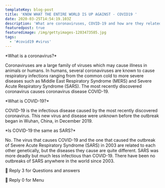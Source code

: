 ```yaml
---
templateKey: blog-post
title: 'KNOW WHAT THE ENTIRE WORLD IS UP AGAINST - COVID19 '
date: 2020-03-25T14:54:19.103Z
description: 'What are coronaviruses, COVID-19 and how are they related to SARS?*'
featuredpost: true
featuredimage: /img/gettyimages-1203473585.jpg
tags:
  - '#covid19 #virus'
---
```

\*What is a coronavirus?\*

Coronaviruses are a large family of viruses which may cause illness in animals or humans.  In humans, several coronaviruses are known to cause respiratory infections ranging from the common cold to more severe diseases such as Middle East Respiratory Syndrome (MERS) and Severe Acute Respiratory Syndrome (SARS). The most recently discovered coronavirus causes coronavirus disease COVID-19.

\*What is COVID-19?\*

COVID-19 is the infectious disease caused by the most recently discovered coronavirus. This new virus and disease were unknown before the outbreak began in Wuhan, China, in December 2019.

\*Is COVID-19 the same as SARS?\*

No. The virus that causes COVID-19 and the one that caused the outbreak of Severe Acute Respiratory Syndrome (SARS) in 2003 are related to each other genetically, but the diseases they cause are quite different. SARS was more deadly but much less infectious than COVID-19. There have been no outbreaks of SARS anywhere in the world since 2003.

📌 Reply 3 for Questions and answers

📌 Reply 0 for Menu
